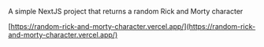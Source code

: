 A simple NextJS project that returns a random Rick and Morty character

[https://random-rick-and-morty-character.vercel.app/](https://random-rick-and-morty-character.vercel.app/)